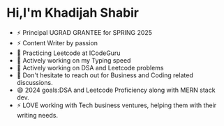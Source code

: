 <h1>Hi,I'm Khadijah Shabir</h1>


- ⚡ Principal UGRAD GRANTEE for SPRING 2025
- ⚡ Content Writer by passion 
- 🌱 Practicing Leetcode at ICodeGuru
- 🌱 Actively working on my Typing speed
- 🌱 Actively working on DSA and Leetcode problems 
- 💬 Don't hesitate to reach out for Business and Coding related discussions. 
- 😄 2024 goals:DSA and Leetcode Proficiency along with MERN stack dev.
- ⚡ LOVE working with Tech business ventures, helping them with their writing needs. 




